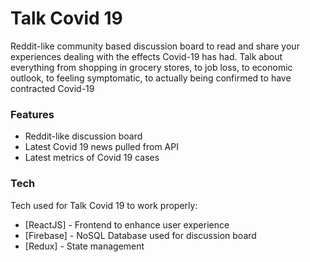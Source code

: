 # Talk Covid 19
Reddit-like community based discussion board to read and share your experiences dealing with the effects Covid-19 has had. Talk about everything from shopping in grocery stores, to job loss, to economic outlook, to feeling symptomatic, to actually being confirmed to have contracted Covid-19

### Features
  - Reddit-like discussion board
  - Latest Covid 19 news pulled from API
  - Latest metrics of Covid 19 cases

### Tech
Tech used for Talk Covid 19 to work properly:

* [ReactJS] - Frontend to enhance user experience
* [Firebase] - NoSQL Database used for discussion board
* [Redux] - State management
